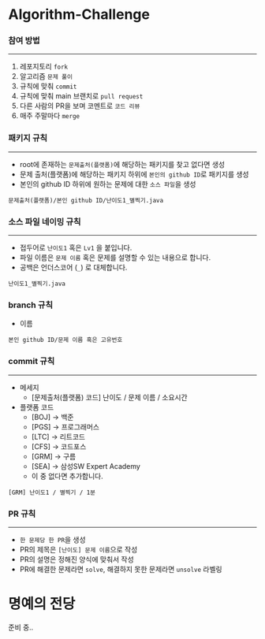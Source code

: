 # Algorithm-Challenge

### 참여 방법

---

1. 레포지토리 `fork`
2. 알고리즘 `문제 풀이`
3. 규칙에 맞춰 `commit`
4. 규칙에 맞춰 main 브랜치로 `pull request`
5. 다른 사람의 PR을 보며 코멘트로 `코드 리뷰`
6. 매주 주말마다 `merge`

### 패키지 규칙

---

- root에 존재하는 `문제출처(플랫폼)`에 해당하는 패키지를 찾고 없다면 생성
- 문제 출처(플랫폼)에 해당하는 패키지 하위에 `본인의 github ID`로 패키지를 생성
- 본인의 github ID 하위에 원하는 문제에 대한 `소스 파일`을 생성

```
문제출처(플랫폼)/본인 github ID/난이도1_별찍기.java
```

### 소스 파일 네이밍 규칙

---

- 접두어로 `난이도1` 혹은 `Lv1` 을 붙입니다.
- 파일 이름은 `문제 이름` 혹은 문제를 설명할 수 있는 내용으로 합니다.
- 공백은 언더스코어 (`_`) 로 대체합니다.

```
난이도1_별찍기.java
```

### branch 규칙

- 이름

```
본인 github ID/문제 이름 혹은 고유번호
```

### commit 규칙

---

- 메세지
    - [문제출처(플랫폼) 코드] 난이도 / 문제 이름 / 소요시간
- 플랫폼 코드
    - [BOJ] → 백준
    - [PGS] → 프로그래머스
    - [LTC] → 리트코드
    - [CFS] → 코드포스
    - [GRM] → 구름
    - [SEA] → 삼성SW Expert Academy
    - 이 중 없다면 추가합니다.

```
[GRM] 난이도1 / 별찍기 / 1분
```

### PR 규칙

---

- `한 문제당 한 PR`을 생성
- PR의 제목은 `[난이도] 문제 이름`으로 작성
- PR의 설명은 정해진 양식에 맞춰서 작성
- PR에 해결한 문제라면 `solve`, 해결하지 못한 문제라면 `unsolve` 라벨링

# 명예의 전당

준비 중..
